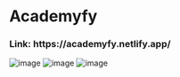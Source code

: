 # Academyfy

<h3>Link: https://academyfy.netlify.app/ </h3>

![image](https://user-images.githubusercontent.com/108637883/226155410-f4fc9679-62ea-4735-935e-7788a7df2482.png)
![image](https://user-images.githubusercontent.com/108637883/226155443-a9ac953a-c995-4e58-9db4-72639046b5b7.png)
![image](https://user-images.githubusercontent.com/108637883/226155455-3a48f4b8-d28a-4979-a973-701d6a843692.png)
